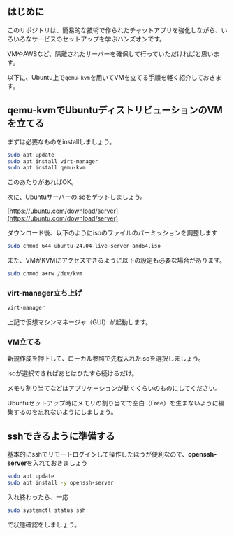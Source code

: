 ## はじめに

このリポジトリは、簡易的な技術で作られたチャットアプリを強化しながら、いろいろなサービスのセットアップを学ぶハンズオンです。

VMやAWSなど、隔離されたサーバーを確保して行っていただければと思います。

以下に、Ubuntu上で`qemu-kvm`を用いてVMを立てる手順を軽く紹介しておきます。

## qemu-kvmでUbuntuディストリビューションのVMを立てる

まずは必要なものをinstallしましょう。
```bash
sudo apt update
sudo apt install virt-manager
sudo apt install qemu-kvm
```
このあたりがあればOK。

次に、Ubuntuサーバーのisoをゲットしましょう。

[https://ubuntu.com/download/server](https://ubuntu.com/download/server)

ダウンロード後、以下のようにisoのファイルのパーミッションを調整します
```bash
sudo chmod 644 ubuntu-24.04-live-server-amd64.iso
```
また、VMがKVMにアクセスできるように以下の設定も必要な場合があります。
```bash
sudo chmod a+rw /dev/kvm
```
### virt-manager立ち上げ
```bash
virt-manager
```
上記で仮想マシンマネージャ（GUI）が起動します。

### VM立てる
新規作成を押下して、ローカル参照で先程入れたisoを選択しましょう。

isoが選択できればあとはひたすら続けるだけ。

メモリ割り当てなどはアプリケーションが動くくらいのものにしてください。

Ubuntuセットアップ時にメモリの割り当てで空白（Free）を生まないように編集するのを忘れないようにしましょう。

## sshできるように準備する
基本的にsshでリモートログインして操作したほうが便利なので、**openssh-server**を入れておきましょう
```bash
sudo apt update
sudo apt install -y openssh-server
```
入れ終わったら、一応
```bash
sudo systemctl status ssh
```
で状態確認をしましょう。

